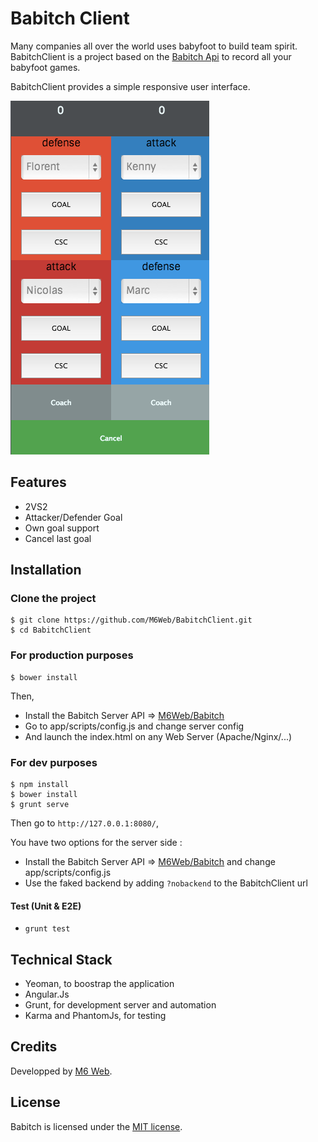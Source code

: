 # Babitch Client

Many companies all over the world uses babyfoot to build team spirit. BabitchClient is a project based on the [Babitch Api](https://github.com/M6Web/Babitch) to record all your babyfoot games.

BabitchClient provides a simple responsive user interface.

![Babitch Screenshot](screenshot.png)

## Features 

* 2VS2 
* Attacker/Defender Goal 
* Own goal support
* Cancel last goal

## Installation

### Clone the project

```
$ git clone https://github.com/M6Web/BabitchClient.git
$ cd BabitchClient
```

### For production purposes
```
$ bower install
```
Then,

* Install the Babitch Server API => [M6Web/Babitch](https://github.com/M6Web/Babitch)
* Go to app/scripts/config.js and change server config
* And launch the index.html on any Web Server (Apache/Nginx/...)

### For dev purposes 
```
$ npm install
$ bower install
$ grunt serve
```
Then go to `http://127.0.0.1:8080/`,

You have two options for the server side :

* Install the Babitch Server API => [M6Web/Babitch](https://github.com/M6Web/Babitch) and change app/scripts/config.js
* Use the faked backend by adding `?nobackend` to the BabitchClient url

#### Test (Unit & E2E)

* `grunt test`
 
## Technical Stack

* Yeoman, to boostrap the application
* Angular.Js
* Grunt, for development server and automation
* Karma and PhantomJs, for testing

## Credits

Developped by [M6 Web](http://tech.m6web.fr/).  

## License

Babitch is licensed under the [MIT license](LICENSE).
